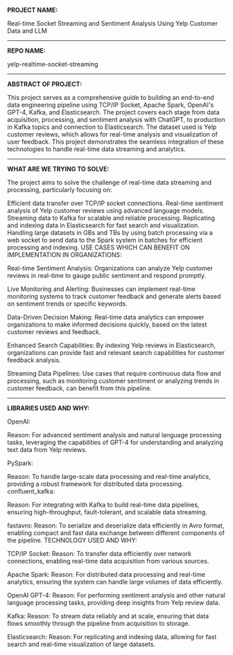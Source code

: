 **PROJECT NAME:**

Real-time Socket Streaming and Sentiment Analysis Using Yelp Customer Data and LLM 

------------------------------------------------------------------------------------------------

**REPO NAME:**

yelp-realtime-socket-streaming

------------------------------------------------------------------------------------------------

**ABSTRACT OF PROJECT:**

This project serves as a comprehensive guide to building an end-to-end data engineering pipeline using TCP/IP Socket, Apache Spark, OpenAI's GPT-4, Kafka, and Elasticsearch. The project covers each stage from data acquisition, processing, and sentiment analysis with ChatGPT, to production in Kafka topics and connection to Elasticsearch. The dataset used is Yelp customer reviews, which allows for real-time analysis and visualization of user feedback. This project demonstrates the seamless integration of these technologies to handle real-time data streaming and analytics.

------------------------------------------------------------------------------------------------

**WHAT ARE WE TRYING TO SOLVE:**

The project aims to solve the challenge of real-time data streaming and processing, particularly focusing on:


Efficient data transfer over TCP/IP socket connections.
Real-time sentiment analysis of Yelp customer reviews using advanced language models.
Streaming data to Kafka for scalable and reliable processing.
Replicating and indexing data in Elasticsearch for fast search and visualization.
Handling large datasets in GBs and TBs by using batch processing via a web socket to send data to the Spark system in batches for efficient processing and indexing.
USE CASES WHICH CAN BENEFIT ON IMPLEMENTATION IN ORGANIZATIONS:

Real-time Sentiment Analysis:
Organizations can analyze Yelp customer reviews in real-time to gauge public sentiment and respond promptly.

Live Monitoring and Alerting:
Businesses can implement real-time monitoring systems to track customer feedback and generate alerts based on sentiment trends or specific keywords.

Data-Driven Decision Making:
Real-time data analytics can empower organizations to make informed decisions quickly, based on the latest customer reviews and feedback.

Enhanced Search Capabilities:
By indexing Yelp reviews in Elasticsearch, organizations can provide fast and relevant search capabilities for customer feedback analysis.

Streaming Data Pipelines:
Use cases that require continuous data flow and processing, such as monitoring customer sentiment or analyzing trends in customer feedback, can benefit from this pipeline.

------------------------------------------------------------------------------------------------

**LIBRARIES USED AND WHY:**

OpenAI:

Reason: For advanced sentiment analysis and natural language processing tasks, leveraging the capabilities of GPT-4 for understanding and analyzing text data from Yelp reviews.

PySpark:

Reason: To handle large-scale data processing and real-time analytics, providing a robust framework for distributed data processing.
confluent_kafka:

Reason: For integrating with Kafka to build real-time data pipelines, ensuring high-throughput, fault-tolerant, and scalable data streaming.

fastavro:
Reason: To serialize and deserialize data efficiently in Avro format, enabling compact and fast data exchange between different components of the pipeline.
TECHNOLOGY USED AND WHY:

TCP/IP Socket:
Reason: To transfer data efficiently over network connections, enabling real-time data acquisition from various sources.

Apache Spark:
Reason: For distributed data processing and real-time analytics, ensuring the system can handle large volumes of data efficiently.

OpenAI GPT-4:
Reason: For performing sentiment analysis and other natural language processing tasks, providing deep insights from Yelp review data.

Kafka:
Reason: To stream data reliably and at scale, ensuring that data flows smoothly through the pipeline from acquisition to storage.

Elasticsearch:
Reason: For replicating and indexing data, allowing for fast search and real-time visualization of large datasets.




